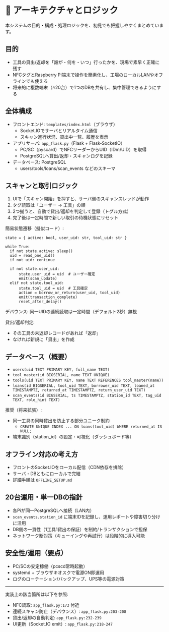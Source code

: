 # 🧩 アーキテクチャとロジック

本システムの目的・構成・処理ロジックを、初見でも把握しやすくまとめています。

## 目的
- 工具の貸出/返却を「誰が・何を・いつ」行ったかを、現場で素早く正確に残す
- NFCタグとRaspberry Pi端末で操作を簡素化し、工場のローカルLANやオフラインでも使える
- 将来的に複数端末（≈20台）で1つのDBを共有し、集中管理できるようにする

## 全体構成
- フロントエンド: `templates/index.html`（ブラウザ）
  - Socket.IOでサーバとリアルタイム通信
  - スキャン進行状況、貸出中一覧、履歴を表示
- アプリサーバ: `app_flask.py`（Flask + Flask‑SocketIO）
  - PC/SC（pyscard）でNFCリーダーからUID（IDm/UID）を取得
  - PostgreSQLへ貸出/返却・スキャンログを記録
- データベース: PostgreSQL
  - users/tools/loans/scan_events などのスキーマ

## スキャンと取引ロジック
1. UIで「スキャン開始」を押すと、サーバ側のスキャンスレッドが動作
2. タグ読取は「ユーザー → 工具」の順
3. 2つ揃うと、自動で貸出/返却を判定して登録（トグル方式）
4. 完了後は一定時間で新しい取引の待機状態にリセット

簡易状態遷移（擬似コード）:
```
state = { active: bool, user_uid: str, tool_uid: str }

while True:
  if not state.active: sleep()
  uid = read_one_uid()
  if not uid: continue

  if not state.user_uid:
      state.user_uid = uid  # ユーザー確定
      emit(scan_update)
  elif not state.tool_uid:
      state.tool_uid = uid  # 工具確定
      action = borrow_or_return(user_uid, tool_uid)
      emit(transaction_complete)
      reset_after_delay()
```

デバウンス: 同一UIDの連続読取は一定時間（デフォルト2秒）無視

貸出/返却判定:
- その工具の未返却レコードがあれば「返却」
- なければ新規に「貸出」を作成

## データベース（概要）
- `users(uid TEXT PRIMARY KEY, full_name TEXT)`
- `tool_master(id BIGSERIAL, name TEXT UNIQUE)`
- `tools(uid TEXT PRIMARY KEY, name TEXT REFERENCES tool_master(name))`
- `loans(id BIGSERIAL, tool_uid TEXT, borrower_uid TEXT, loaned_at TIMESTAMPTZ, returned_at TIMESTAMPTZ, return_user_uid TEXT)`
- `scan_events(id BIGSERIAL, ts TIMESTAMPTZ, station_id TEXT, tag_uid TEXT, role_hint TEXT)`

推奨（将来拡張）:
- 同一工具の同時貸出を防止する部分ユニーク制約
  - `CREATE UNIQUE INDEX ... ON loans(tool_uid) WHERE returned_at IS NULL;`
- 端末識別（station_id）の設定・可視化（ダッシュボード等）

## オフライン対応の考え方
- フロントのSocket.IOをローカル配信（CDN依存を排除）
- サーバ・DBともにローカルで完結
- 詳細手順は `OFFLINE_SETUP.md`

## 20台運用・単一DBの指針
- 各Piが同一PostgreSQLへ接続（LAN内）
- `scan_events.station_id` に端末IDを記録し、運用レポートや障害切り分けに活用
- DB側の一貫性（1工具1貸出の保証）を制約/トランザクションで担保
- ネットワーク断対策（キューイングや再試行）は段階的に導入可能

## 安全性/運用（要点）
- PC/SCの安定稼働（pcscd常時起動）
- systemd + ブラウザキオスクで電源ON即運用
- ログのローテーション/バックアップ、UPS等の電源対策

---
実装上の該当箇所は以下を参照:
- NFC読取: `app_flask.py:173` 付近
- 連続スキャン防止（デバウンス）: `app_flask.py:203-208`
- 貸出/返却の自動判定: `app_flask.py:232-239`
- UI更新（Socket.IO emit）: `app_flask.py:218-247`


